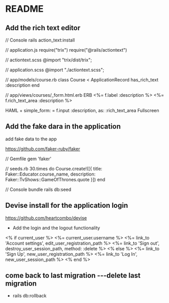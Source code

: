 # README

## Add the rich text editor
// Console
rails action_text:install
 
// application.js
require("trix")
require("@rails/actiontext")
 
// actiontext.scss
@import "trix/dist/trix";
 
// application.scss
@import "./actiontext.scss";
 
// app/models/course.rb
class Course < ApplicationRecord
  has_rich_text :description
end
 
// app/views/courses/_form.html.erb
ERB
<%= f.label :description %>
<%= f.rich_text_area :description %>
 
HAML + simple_form:
= f.input :description, as: :rich_text_area
Fullscreen

##  Add the fake dara in the application

add fake data to the app

https://github.com/faker-ruby/faker


// Gemfile
gem 'faker'
 
// seeds.rb
30.times do
  Course.create!([{
    title: Faker::Educator.course_name,
    description: Faker::TvShows::GameOfThrones.quote
  }])
end
 
// Console
bundle
rails db:seed



## Devise install for the application login

https://github.com/heartcombo/devise


- Add the login and the logout functionality

<% if current_user %>
  <%= current_user.username %>
  <%= link_to 'Account settings', edit_user_registration_path %>
  <%= link_to 'Sign out', destroy_user_session_path, method: :delete %>
<% else %>
  <%= link_to 'Sign Up', new_user_registration_path %>
  <%= link_to 'Log In', new_user_session_path %>
<% end %>


## come back to last migration ---delete last migration

- rails db:rollback